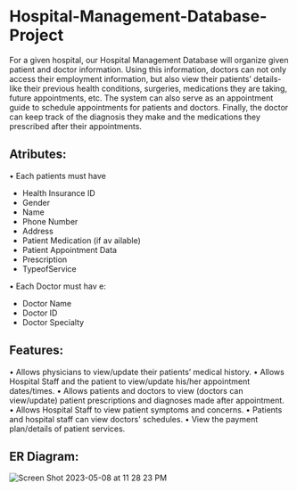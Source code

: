 # Hospital-Management-Database-Project

For a given hospital, our Hospital Management Database will organize given patient and doctor information. Using this information, doctors can not only access their employment information, but also view their patients’ details- like their previous health conditions, surgeries, medications they are taking, future appointments, etc. The system can also serve as an appointment guide to schedule appointments for patients and doctors. Finally, the doctor can keep track of the diagnosis they make and the medications they prescribed after their appointments.

## Atributes:
• Each patients must have
- Health Insurance ID
- Gender
- Name
- Phone Number
- Address
- Patient Medication (if av ailable)
- Patient Appointment Data
- Prescription
- TypeofService

• Each Doctor must hav e:
- Doctor Name
- Doctor ID
- Doctor Specialty

## Features:
• Allows physicians to view/update their patients’ medical history.
• Allows Hospital Staff and the patient to view/update his/her appointment dates/times.
• Allows patients and doctors to view (doctors can view/update) patient prescriptions and diagnoses made after appointment.
• Allows Hospital Staff to view patient symptoms and concerns.
• Patients and hospital staff can view doctors' schedules.
• View the payment plan/details of patient services.

## ER Diagram:
![Screen Shot 2023-05-08 at 11 28 23 PM](https://user-images.githubusercontent.com/71999538/236986574-c164a59c-c6bf-466c-9b61-2ebda1401542.png)

